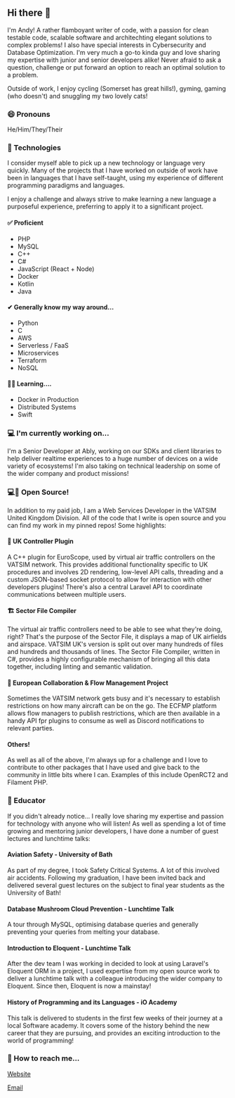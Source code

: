 ## Hi there 👋

<!--
**AndyTWF/AndyTWF** is a ✨ _special_ ✨ repository because its `README.md` (this file) appears on your GitHub profile.

Here are some ideas to get you started:

- 🔭 I’m currently working on ...
- 🌱 I’m currently learning ...
- 👯 I’m looking to collaborate on ...
- 🤔 I’m looking for help with ...
- 💬 Ask me about ...
- 📫 How to reach me: ...
- 😄 Pronouns: ...
- ⚡ Fun fact: ...
-->

I'm Andy! A rather flamboyant writer of code, with a passion for clean testable code, scalable software and architechting elegant solutions to complex problems! I also have special interests in Cybersecurity and Database Optimization. I'm very much a go-to kinda guy and love sharing my expertise with junior and senior developers alike! Never afraid to ask a question, challenge or put forward an option to reach an optimal solution to a problem.

Outside of work, I enjoy cycling (Somerset has great hills!), gyming, gaming (who doesn't) and snuggling my two lovely cats!

### 😄 Pronouns

He/Him/They/Their

### 📀 Technologies

I consider myself able to pick up a new technology or language very quickly. Many of the projects that I have worked on outside of work have been in languages that I have self-taught, using my experience of different programming paradigms and languages.

I enjoy a challenge and always strive to make learning a new language a purposeful experience, preferring to apply it to a significant project.

#### ✅ Proficient

- PHP
- MySQL
- C++
- C#
- JavaScript (React + Node)
- Docker
- Kotlin
- Java

#### ✔ Generally know my way around...

- Python
- C
- AWS
- Serverless / FaaS
- Microservices
- Terraform
- NoSQL

#### 👩‍🏫 Learning....

- Docker in Production
- Distributed Systems
- Swift

### 💻 I'm currently working on...

I'm a Senior Developer at Ably, working on our SDKs and client libraries to help deliver realtime experiences to a huge number of devices on a wide variety of ecosystems! I'm also taking on technical leadership on some of the wider company and product missions!

### 💻👐 Open Source!

In addition to my paid job, I am a Web Services Developer in the VATSIM United Kingdom Division. All of the code that I write is open source and you can find my work in my pinned repos! Some highlights:

#### 🧩 UK Controller Plugin

A C++ plugin for EuroScope, used by virtual air traffic controllers on the VATSIM network. This provides additional functionality specific to UK procedures and involves 2D rendering, low-level API calls, threading and a custom JSON-based socket protocol to allow for interaction with other developers plugins! There's also a central Laravel API to coordinate communications between multiple users.

#### 🏗 Sector File Compiler

The virtual air traffic controllers need to be able to see what they're doing, right? That's the purpose of the Sector File, it displays a map of UK airfields and airspace. VATSIM UK's version is split out over many hundreds of files and hundreds and thousands of lines. The Sector File Compiler, written in C#, provides a highly configurable mechanism of bringing all this data together, including linting and semantic validation.

#### 🚦 European Collaboration & Flow Management Project

Sometimes the VATSIM network gets busy and it's necessary to establish restrictions on how many aircraft can be on the go. The ECFMP platform allows flow managers to publish restrictions, which are then available in a handy API fpr plugins to consume as well as Discord notifications to relevant parties.

#### Others!

As well as all of the above, I'm always up for a challenge and I love to contribute to other packages that I have used and give back to the community in little bits where I can. Examples of this include OpenRCT2 and Filament PHP.

### 🏫 Educator

If you didn't already notice... I really love sharing my expertise and passion for technology with anyone who will listen! As well as spending a lot of time growing and mentoring junior developers, I have done a number of guest lectures and lunchtime talks:

#### Aviation Safety - University of Bath

As part of my degree, I took Safety Critical Systems. A lot of this involved air accidents. Following my graduation, I have been invited back and delivered several guest lectures on the subject to final year students as the University of Bath!

#### Database Mushroom Cloud Prevention - Lunchtime Talk

A tour through MySQL, optimising database queries and generally preventing your queries from melting your database.

#### Introduction to Eloquent - Lunchtime Talk

After the dev team I was working in decided to look at using Laravel's Eloquent ORM in a project, I used expertise from my open source work to deliver a lunchtime talk with a colleague introducing the wider company to Eloquent. Since then, Eloquent is now a mainstay!

#### History of Programming and its Languages - iO Academy

This talk is delivered to students in the first few weeks of their journey at a local Software academy. It covers some of the history behind the new career that they are pursuing, and provides an exciting introduction to the world of programming!

### 📩 How to reach me...

[Website](https://andytwf.co.uk)

[Email](mailto:andy@andytwf.co.uk)
